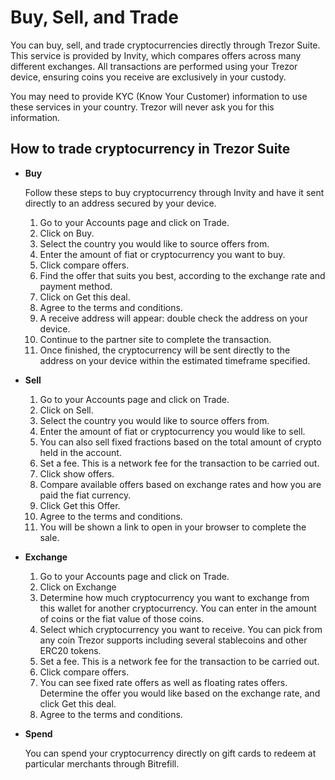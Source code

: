 # Buy, Sell, and Trade

You can buy, sell, and trade cryptocurrencies directly through Trezor Suite. This service is provided by Invity, which compares offers across many different exchanges. All transactions are performed using your Trezor device, ensuring coins you receive are exclusively in your custody.

You may need to provide KYC (Know Your Customer) information to use these services in your country. Trezor will never ask you for this information.

## How to trade cryptocurrency in Trezor Suite

- **Buy**

    Follow these steps to buy cryptocurrency through Invity and have it sent directly to an address secured by your device.

    1. Go to your Accounts page and click on Trade.
    2. Click on Buy.
    3. Select the country you would like to source offers from.
    4. Enter the amount of fiat or cryptocurrency you want to buy.
    5. Click compare offers.
    6. Find the offer that suits you best, according to the exchange rate and payment method.
    7. Click on Get this deal.
    8. Agree to the terms and conditions.
    9. A receive address will appear: double check the address on your device.
    10. Continue to the partner site to complete the transaction.
    11. Once finished, the cryptocurrency will be sent directly to the address on your device within the estimated timeframe specified.
- **Sell**
    1. Go to your Accounts page and click on Trade.
    2. Click on Sell.
    3. Select the country you would like to source offers from.
    4. Enter the amount of fiat or cryptocurrency you would like to sell.
    5. You can also sell fixed fractions based on the total amount of crypto held in the account.
    6. Set a fee. This is a network fee for the transaction to be carried out.
    7. Click show offers.
    8. Compare available offers based on exchange rates and how you are paid the fiat currency.
    9. Click Get this Offer.
    10. Agree to the terms and conditions.
    11. You will be shown a link to open in your browser to complete the sale.
- **Exchange**
    1. Go to your Accounts page and click on Trade.
    2. Click on Exchange
    3. Determine how much cryptocurrency you want to exchange from this wallet for another cryptocurrency. You can enter in the amount of coins or the fiat value of those coins.
    4. Select which cryptocurrency you want to receive. You can pick from any coin Trezor supports including several stablecoins and other ERC20 tokens.
    5. Set a fee. This is a network fee for the transaction to be carried out.
    6. Click compare offers.
    7. You can see fixed rate offers as well as floating rates offers. Determine the offer you would like based on the exchange rate, and click Get this deal.
    8. Agree to the terms and conditions.
- **Spend**

    You can spend your cryptocurrency directly on gift cards to redeem at particular merchants through Bitrefill.
